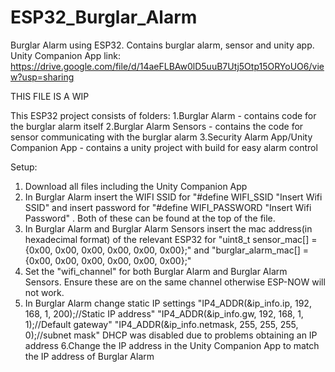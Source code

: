 # ESP32_Burglar_Alarm
Burglar Alarm using ESP32. Contains burglar alarm, sensor and unity app.
Unity Companion App link:
https://drive.google.com/file/d/14aeFLBAw0lD5uuB7Utj5Otp15ORYoUO6/view?usp=sharing



THIS FILE IS A WIP




This ESP32 project consists of folders:
1.Burglar Alarm - contains code for the burglar alarm itself
2.Burglar Alarm Sensors - contains the code for sensor communicating with the burglar alarm
3.Security Alarm App/Unity Companion App - contains a unity project with build for easy alarm control

Setup:
1. Download all files including the Unity Companion App
2. In Burglar Alarm insert the WIFI SSID for "#define WIFI_SSID      "Insert Wifi SSID" and insert password for "#define WIFI_PASSWORD  "Insert Wifi Password" . Both of these can be found at the top of the file.
3. In Burglar Alarm and Burglar Alarm Sensors insert the mac address(in hexadecimal format) of the relevant ESP32 for "uint8_t sensor_mac[] = {0x00, 0x00, 0x00, 0x00, 0x00, 0x00};" and "burglar_alarm_mac[] = {0x00, 0x00, 0x00, 0x00, 0x00, 0x00};"
4. Set the "wifi_channel" for both Burglar Alarm and Burglar Alarm Sensors. Ensure these are on the same channel otherwise ESP-NOW will not work.
5. In Burglar Alarm change static IP settings "IP4_ADDR(&ip_info.ip, 192, 168, 1, 200);//Static IP address" "IP4_ADDR(&ip_info.gw, 192, 168, 1, 1);//Default gateway"   "IP4_ADDR(&ip_info.netmask, 255, 255, 255, 0);//subnet mask"
DHCP was disabled due to problems obtaining an IP address
6.Change the IP address in the Unity Companion App to match the IP address of Burglar Alarm


